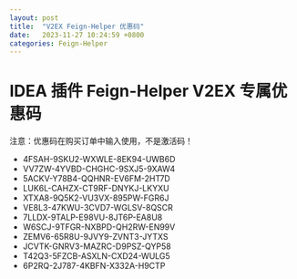 ```yaml
---
layout: post
title:  "V2EX Feign-Helper 优惠码"
date:   2023-11-27 10:24:59 +0800
categories: Feign-Helper
---
```


# IDEA 插件 Feign-Helper V2EX 专属优惠码

注意：优惠码在购买订单中输入使用，不是激活码！

- 4FSAH-9SKU2-WXWLE-8EK94-UWB6D
- VV7ZW-4YVBD-CHGHC-9SXJ5-9XAW4
- 5ACKV-Y78B4-QQHNR-EV6FM-2HT7D
- LUK6L-CAHZX-CT9RF-DNYKJ-LKYXU
- XTXA8-9Q5K2-VU3VX-895PW-FGR6J
- VE8L3-47KWU-3CVD7-WGLSV-8QSCR
- 7LLDX-9TALP-E98VU-8JT6P-EA8U8
- W6SCJ-9TFGR-NXBPD-QH2RW-EN99V
- ZEMV6-65R8U-9JVY9-ZVNT3-JYTXS
- JCVTK-GNRV3-MAZRC-D9PSZ-QYP58
- T42Q3-5FZCB-ASXLN-CXD24-WULG5
- 6P2RQ-2J787-4KBFN-X332A-H9CTP
